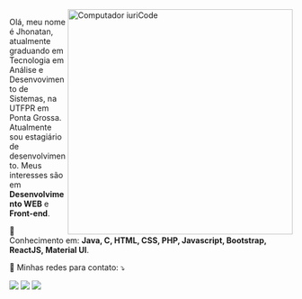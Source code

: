 <img src="https://raw.githubusercontent.com/MicaelliMedeiros/micaellimedeiros/master/image/computer-illustration.png" min-width="400px" max-width="400px" width="400px" align="right" alt="Computador iuriCode">

<p align="left"> 
  Olá, meu nome é Jhonatan, atualmente graduando em Tecnologia em Análise e Desenvovimento de Sistemas, na UTFPR em Ponta Grossa.
  Atualmente sou estagiário de desenvolvimento.
  Meus interesses são em <strong>Desenvolvimento WEB</strong> e <strong>Front-end</strong>.
</p>

<p align="left">
  🦄 Conhecimento em: <strong>Java, C, HTML, CSS, PHP, Javascript, Bootstrap, ReactJS, Material UI</strong>.
</p>

<p align="left">
  💌 Minhas redes para contato: ⤵️
</p>

<p align="left">
  <a href="mailto:jhonnkonopp@gmail.com" alt="Gmail">
  <img src="https://img.shields.io/badge/-Gmail-FF0000?style=flat-square&labelColor=FF0000&logo=gmail&logoColor=white&link=mailto:jhonnkonopp@gmail.com" /></a>

  <a href="https://www.linkedin.com/in/jhonatan-konopp/" alt="Linkedin">
  <img src="https://img.shields.io/badge/-Linkedin-0e76a8?style=flat-square&logo=Linkedin&logoColor=white&link=https://www.linkedin.com/in/jhonatan-konopp/" /></a>

  <a href="https://www.instagram.com/jhonnkonopp/" alt="Instagram">
  <img src="https://img.shields.io/badge/-Instagram-DF0174?style=flat-square&labelColor=DF0174&logo=instagram&logoColor=white&link=https://www.instagram.com/jhonnkonopp/"/></a>
</p>

<!--
**JhonnK08/JhonnK08** is a ✨ _special_ ✨ repository because its `README.md` (this file) appears on your GitHub profile.

Here are some ideas to get you started:

- 🔭 I’m currently working on ...
- 🌱 I’m currently learning ...
- 👯 I’m looking to collaborate on ...
- 🤔 I’m looking for help with ...
- 💬 Ask me about ...
- 📫 How to reach me: ...
- 😄 Pronouns: ...
- ⚡ Fun fact: ...
-->
